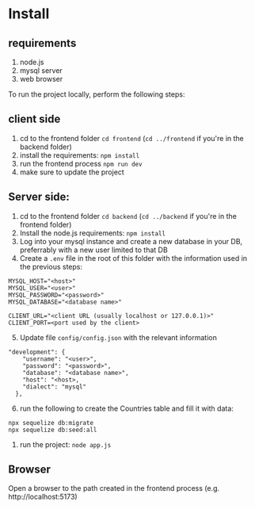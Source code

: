 # Install

## requirements

1) node.js 
2) mysql server
3) web browser

To run the project locally, perform the following steps:

## client side

1) cd to the frontend folder `cd frontend` (`cd ../frontend` if you're in the backend folder)
1) install the requirements: `npm install`
1) run the frontend process `npm run dev`
1) make sure to update the project

## Server side:

1) cd to the frontend folder `cd backend` (`cd ../backend` if you're in the frontend folder)
1) Install the node.js requirements: `npm install`
1) Log into your mysql instance and create a new database in your DB, preferrably with a new user limited to that DB
1) Create a `.env` file in the root of this folder with the information used in the previous steps:
```
MYSQL_HOST="<host>"
MYSQL_USER="<user>"
MYSQL_PASSWORD="<password>"
MYSQL_DATABASE="<database name>"

CLIENT_URL="<client URL (usually localhost or 127.0.0.1)>"
CLIENT_PORT=<port used by the client>
```
5) Update file `config/config.json` with the relevant information
```
"development": {
    "username": "<user>",
    "password": "<password>",
    "database": "<database name>",
    "host": "<host>,
    "dialect": "mysql"
  },  
```
6) run the following to create the Countries table and fill it with data:

```
npx sequelize db:migrate
npx sequelize db:seed:all
```
1) run the project: `node app.js`


## Browser

Open a browser to the path created in the frontend process (e.g. http://localhost:5173)